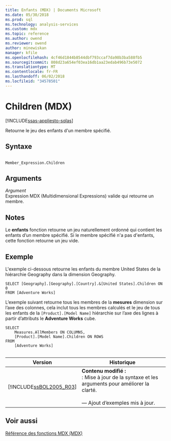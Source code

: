 ```yaml
---
title: Enfants (MDX) | Documents Microsoft
ms.date: 05/30/2018
ms.prod: sql
ms.technology: analysis-services
ms.custom: mdx
ms.topic: reference
ms.author: owend
ms.reviewer: owend
author: minewiskan
manager: kfile
ms.openlocfilehash: 4cf46d1844b8544dbf793ccaf7da98b3ba588fb5
ms.sourcegitcommit: 808d23a654ef03ea16db1aa23edab496b73e5072
ms.translationtype: MT
ms.contentlocale: fr-FR
ms.lasthandoff: 06/02/2018
ms.locfileid: "34578501"
---
```

# <a name="children-mdx"></a>Children (MDX)
[!INCLUDE[ssas-appliesto-sqlas](../includes/ssas-appliesto-sqlas.md)]

  Retourne le jeu des enfants d'un membre spécifié.  
  
## <a name="syntax"></a>Syntaxe  
  
```  
  
Member_Expression.Children  
```  
  
## <a name="arguments"></a>Arguments  
 *Argument*  
 Expression MDX (Multidimensional Expressions) valide qui retourne un membre.  
  
## <a name="remarks"></a>Notes  
 Le **enfants** fonction retourne un jeu naturellement ordonné qui contient les enfants d’un membre spécifié. Si le membre spécifié n'a pas d'enfants, cette fonction retourne un jeu vide.  
  
## <a name="example"></a>Exemple  
 L'exemple ci-dessous retourne les enfants du membre United States de la hiérarchie Geography dans la dimension Geography.  
  
```  
SELECT [Geography].[Geography].[Country].&[United States].Children ON 0  
FROM [Adventure Works]  
```  
  
 L’exemple suivant retourne tous les membres de la **mesures** dimension sur l’axe des colonnes, cela inclut tous les membres calculés et le jeu de tous les enfants de la `[Product].[Model Name]` hiérarchie sur l’axe des lignes à partir d’attributs le **Adventure Works** cube.  
  
```  
SELECT  
    Measures.AllMembers ON COLUMNS,  
    [Product].[Model Name].Children ON ROWS  
FROM  
    [Adventure Works]  
  
```  
  
|Version|Historique|  
|-------------|-------------|  
|[!INCLUDE[ssBOL2005_R03](../includes/ssbol2005-r03-md.md)]|**Contenu modifié :**<br /> : Mise à jour de la syntaxe et les arguments pour améliorer la clarté.<br /><br /> — Ajout d’exemples mis à jour.|  
  
## <a name="see-also"></a>Voir aussi  
 [Référence des fonctions MDX &#40;MDX&#41;](../mdx/mdx-function-reference-mdx.md)  
  
  
